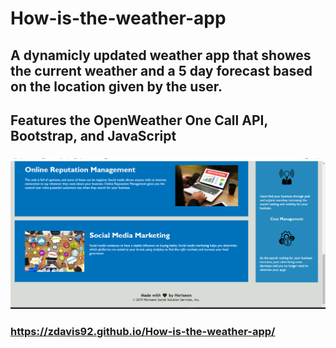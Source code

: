 # How-is-the-weather-app
## A dynamicly updated weather app that showes the current weather and a 5 day forecast based on the location given by the user.
## Features the OpenWeather One Call API, Bootstrap, and JavaScript
### ![Horiseon site screenshot 3](https://github.com/Zdavis92/Horiseon-Social-Solution-Services/blob/main/assets/images/Horiseon%20site%20screenshot%203.png)
### https://zdavis92.github.io/How-is-the-weather-app/